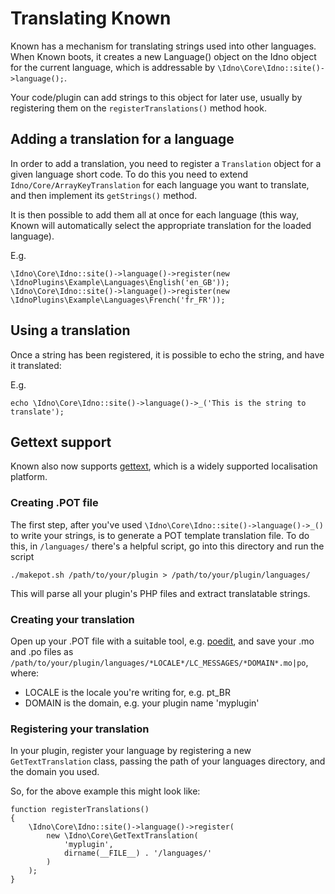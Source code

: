 # Translating Known

Known has a mechanism for translating strings used into other languages. When Known boots, 
it creates a new Language() object on the Idno object for the current language, which is addressable 
by ```\Idno\Core\Idno::site()->language();```.

Your code/plugin can add strings to this object for later use, usually by registering them on the ```registerTranslations()``` 
method hook.

## Adding a translation for a language

In order to add a translation, you need to register a ```Translation``` object for a given language short code. To do this you need to extend ```Idno/Core/ArrayKeyTranslation``` for each language you want to translate, and then implement its ```getStrings()``` method.

It is then possible to add them all at once for each language (this way, Known will automatically select the appropriate translation for the loaded language).

E.g.

```
\Idno\Core\Idno::site()->language()->register(new \IdnoPlugins\Example\Languages\English('en_GB'));
\Idno\Core\Idno::site()->language()->register(new \IdnoPlugins\Example\Languages\French('fr_FR'));
```

## Using a translation

Once a string has been registered, it is possible to echo the string, and have it translated:

E.g.

```
echo \Idno\Core\Idno::site()->language()->_('This is the string to translate');
```

## Gettext support

Known also now supports [gettext](https://en.wikipedia.org/wiki/Gettext), which is a widely supported localisation platform.

### Creating .POT file

The first step, after you've used ```\Idno\Core\Idno::site()->language()->_()``` to write your strings, is to generate a POT template translation file. To do this, in ```/languages/``` there's a helpful script, go into this directory and run the script

```
./makepot.sh /path/to/your/plugin > /path/to/your/plugin/languages/
```

This will parse all your plugin's PHP files and extract translatable strings.

### Creating your translation

Open up your .POT file with a suitable tool, e.g. [poedit](https://poedit.net/), and save your .mo and .po files as ```/path/to/your/plugin/languages/*LOCALE*/LC_MESSAGES/*DOMAIN*.mo|po```, where:

* LOCALE is the locale you're writing for, e.g. pt_BR
* DOMAIN is the domain, e.g. your plugin name 'myplugin'

### Registering your translation

In your plugin, register your language by registering a new ```GetTextTranslation``` class, passing the path of your languages directory, and the domain you used.

So, for the above example this might look like:

```
function registerTranslations() 
{
    \Idno\Core\Idno::site()->language()->register(
        new \Idno\Core\GetTextTranslation(
            'myplugin',
            dirname(__FILE__) . '/languages/'
        )
    );   
}
```